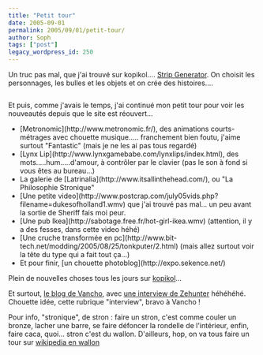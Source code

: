 ```yaml
---
title: "Petit tour"
date: 2005-09-01
permalink: 2005/09/01/petit-tour/
author: Soph
tags: ["post"]
legacy_wordpress_id: 250
---
```


Un truc pas mal, que j'ai trouvé sur kopikol.... [Strip Generator](http://www.thirdframestudios.com/adgame/stripgen/). On choisit les personnages, les bulles et les objets et on crée des histoires....

<img src="https://64k.be/wp-content/uploads/2006/stripp.jpg" alt="" />

<!-- excerpt -->

Et puis, comme j'avais le temps, j'ai continué mon petit tour pour voir les nouveautés depuis que le site est réouvert...

 <ul> <li>[Metronomic](http://www.metronomic.fr/), des animations courts-métrages avec chouette musique..... franchement bien foutu, j'aime surtout "Fantastic" (mais je ne les ai pas tous regardé)</li> <li>[Lynx Lip](http://www.lynxgamebabe.com/lynxlips/index.html), des mots.....hum.....d'amour, à contrôler par le clavier (pas le son à fond si vous êtes au bureau...)</li> <li>La galerie de [Latrinalia](http://www.itsallinthehead.com/), ou "La Philosophie Stronique"</li> <li>[Une petite video](http://www.postcrap.com/july05vids.php?filename=dukesofholland1.wmv) que j'ai trouvé pas mal... un peu avant la sortie de Sheriff fais moi peur.</li> <li>[Une pub Ikea](http://sabotage.free.fr/hot-girl-ikea.wmv) (attention, il y a des fesses, dans cette video héhé)</li> <li>[Une cruche transformée en pc](http://www.bit-tech.net/modding/2005/08/25/tonkputer/2.html) (mais allez surtout voir la tête du type qui a fait tout ça...)</li> <li>Et pour finir, [un chouette photoblog](http://expo.sekence.net/)</li> </ul> 

Plein de nouvelles choses tous les jours sur [kopikol](http://www.kopikol.net/)...

Et surtout, [le blog de Vancho](http://vanchopilanak.free.fr/dotclear/index.php), avec [une interview de Zehunter](http://vanchopilanak.free.fr/dotclear/index.php?2005/09/01/75-m-sieur-ze) héhéhéhé. Chouette idée, cette rubrique "interview", bravo à Vancho&nbsp;!

Pour info, "stronique", de stron&nbsp;: faire un stron, c'est comme couler un bronze, lacher une barre, se faire défoncer la rondelle de l'intérieur, enfin, faire caca, quoi... stron c'est du wallon. D'ailleurs, hop, on va tous faire un tour sur [wikipedia en wallon](http://wa.wikipedia.org/wiki/Mwaisse_p%C3%A5dje)
